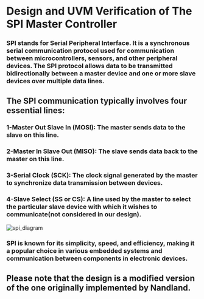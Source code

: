 
# Design and UVM Verification of The SPI Master Controller 

### SPI stands for Serial Peripheral Interface. It is a synchronous serial communication protocol used for communication between microcontrollers, sensors, and other peripheral devices. The SPI protocol allows data to be transmitted bidirectionally between a master device and one or more slave devices over multiple data lines.

## The SPI communication typically involves four essential lines:



### 1-Master Out Slave In (MOSI): The master sends data to the slave on this line.

### 2-Master In Slave Out (MISO): The slave sends data back to the master on this line.

### 3-Serial Clock (SCK): The clock signal generated by the master to synchronize data transmission between devices.

### 4-Slave Select (SS or CS): A line used by the master to select the particular slave device with which it wishes to communicate(not considered in our design).


![spi_diagram](https://github.com/Youssefmdany/Design-and-UVM-Verification-of-The-SPI-Master_Controller-/assets/110913003/c991da33-c606-4bab-8677-86b740d701b7)




### SPI is known for its simplicity, speed, and efficiency, making it a popular choice in various embedded systems and communication between components in electronic devices. 

## Please note that the design is a modified version of the one originally implemented by Nandland.
